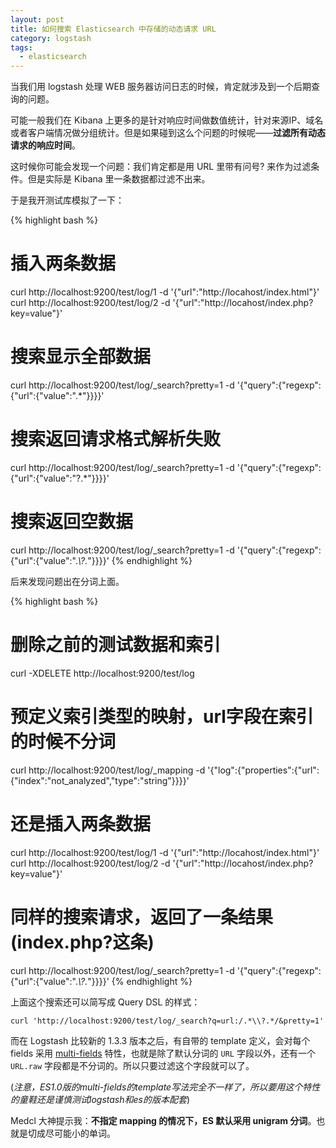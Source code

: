 ```yaml
---
layout: post
title: 如何搜索 Elasticsearch 中存储的动态请求 URL
category: logstash
tags:
  - elasticsearch
---
```


当我们用 logstash 处理 WEB 服务器访问日志的时候，肯定就涉及到一个后期查询的问题。

可能一般我们在 Kibana 上更多的是针对响应时间做数值统计，针对来源IP、域名或者客户端情况做分组统计。但是如果碰到这么个问题的时候呢——**过滤所有动态请求的响应时间**。

这时候你可能会发现一个问题：我们肯定都是用 URL 里带有问号? 来作为过滤条件。但是实际是 Kibana 里一条数据都过滤不出来。

于是我开测试库模拟了一下：

{% highlight bash %}
# 插入两条数据
curl http://localhost:9200/test/log/1 -d '{"url":"http://locahost/index.html"}'
curl http://localhost:9200/test/log/2 -d '{"url":"http://locahost/index.php?key=value"}'
# 搜索显示全部数据
curl http://localhost:9200/test/log/_search?pretty=1 -d '{"query":{"regexp":{"url":{"value":".*"}}}}'
# 搜索返回请求格式解析失败
curl http://localhost:9200/test/log/_search?pretty=1 -d '{"query":{"regexp":{"url":{"value":"\?.*"}}}}'
# 搜索返回空数据
curl http://localhost:9200/test/log/_search?pretty=1 -d '{"query":{"regexp":{"url":{"value":".*\\?.*"}}}}'
{% endhighlight %}

后来发现问题出在分词上面。

{% highlight bash %}
# 删除之前的测试数据和索引
curl -XDELETE http://localhost:9200/test/log
# 预定义索引类型的映射，url字段在索引的时候不分词
curl http://localhost:9200/test/log/_mapping -d '{"log":{"properties":{"url":{"index":"not_analyzed","type":"string"}}}}'
# 还是插入两条数据
curl http://localhost:9200/test/log/1 -d '{"url":"http://locahost/index.html"}'
curl http://localhost:9200/test/log/2 -d '{"url":"http://locahost/index.php?key=value"}'
# 同样的搜索请求，返回了一条结果(index.php?这条)
curl http://localhost:9200/test/log/_search?pretty=1 -d '{"query":{"regexp":{"url":{"value":".*\\?.*"}}}}'
{% endhighlight %}

上面这个搜索还可以简写成 Query DSL 的样式：

```
curl 'http://localhost:9200/test/log/_search?q=url:/.*\\?.*/&pretty=1'
```

而在 Logstash 比较新的 1.3.3 版本之后，有自带的 template 定义，会对每个 fields 采用 [multi-fields](http://www.elasticsearch.org/guide/en/elasticsearch/reference/current/_multi_fields.html) 特性，也就是除了默认分词的 `URL` 字段以外，还有一个 `URL.raw` 字段都是不分词的。所以只要过滤这个字段就可以了。

(*注意，ES1.0版的multi-fields的template写法完全不一样了，所以要用这个特性的童鞋还是谨慎测试logstash和es的版本配套*)

Medcl 大神提示我：**不指定 mapping 的情况下，ES 默认采用 unigram 分词**。也就是切成尽可能小的单词。
